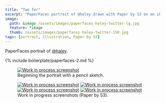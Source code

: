 ```yaml
---
title: "Two fer"
excerpt: "PaperFaces portrait of @haley drawn with Paper by 53 on an iPad."
image: 
  path: &image /assets/images/paperfaces-haley-twitter-lg.jpg 
  feature: *image
  thumb: /assets/images/paperfaces-haley-twitter-150.jpg
tags: [portrait, illustration, Paper by 53]
---
```


PaperFaces portrait of <a href="http://twitter.com/haley">@haley</a>.

{% include boilerplate/paperfaces-2.md %}

<figure>
	<a href="{{ site.url }}/assets/images/paperfaces-haley-process-1-lg.jpg"><img src="{{ site.url }}/assets/images/paperfaces-haley-process-1-750.jpg" alt="Work in process screenshot"></a>
	<figcaption>Beginning the portrait with a pencil sketch.</figcaption>
</figure>

<figure class="half">
	<a href="{{ site.url }}/assets/images/paperfaces-haley-process-2-lg.jpg"><img src="{{ site.url }}/assets/images/paperfaces-haley-process-2-600.jpg" alt="Work in process screenshot"></a>
	<a href="{{ site.url }}/assets/images/paperfaces-haley-process-3-lg.jpg"><img src="{{ site.url }}/assets/images/paperfaces-haley-process-3-600.jpg" alt="Work in process screenshot"></a>
	<a href="{{ site.url }}/assets/images/paperfaces-haley-process-4-lg.jpg"><img src="{{ site.url }}/assets/images/paperfaces-haley-process-4-600.jpg" alt="Work in process screenshot"></a>
	<a href="{{ site.url }}/assets/images/paperfaces-haley-process-5-lg.jpg"><img src="{{ site.url }}/assets/images/paperfaces-haley-process-5-600.jpg" alt="Work in process screenshot"></a>
	<figcaption>Work in progress screenshots (Paper by 53).</figcaption>
</figure>